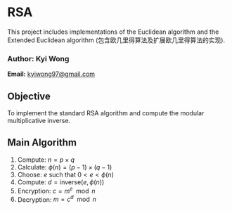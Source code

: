 # RSA
This project includes implementations of the Euclidean algorithm and the Extended Euclidean algorithm (包含欧几里得算法及扩展欧几里得算法的实现).

### Author: Kyi Wong
**Email:** kyiwong97@gmail.com  

## Objective  

To implement the standard RSA algorithm and compute the modular multiplicative inverse.

## Main Algorithm
1. Compute: $n = p \times q$
2. Calculate: $\phi(n) = (p-1) \times (q-1)$
3. Choose: $e$ such that $0 < e < \phi(n)$
4. Compute: $d = \mathrm{inverse}(e, \phi(n))$
5. Encryption: $c = m^e \mod n$
6. Decryption: $m = c^d \mod n$